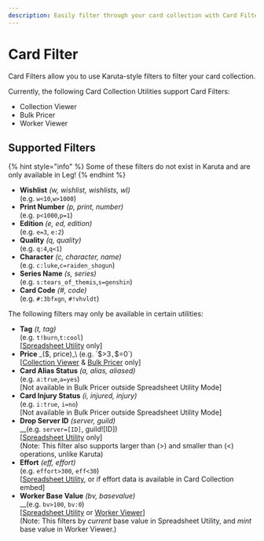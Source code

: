 ```yaml
---
description: Easily filter through your card collection with Card Filter
---
```


# Card Filter

Card Filters allow you to use Karuta-style filters to filter your card collection.

Currently, the following Card Collection Utilities support Card Filters:

* Collection Viewer
* Bulk Pricer
* Worker Viewer

## Supported Filters

{% hint style="info" %}
Some of these filters do not exist in Karuta and are only available in Leg!
{% endhint %}

* **Wishlist** _(w, wishlist, wishlists, wl)_\
  (e.g. `w<10`,`w>1000`)
* **Print Number** _(p, print, number)_\
  (e.g. `p<1000`,`p=1`)
* **Edition** _(e, ed, edition)_\
  (e.g. `e=3`, `e:2`)
* **Quality** _(q, quality)_\
  (e.g. `q:4`,`q<1`)
* **Character** _(c, character, name)_\
  (e.g. `c:luke`,`c=raiden_shogun`)
* **Series Name** _(s, series)_\
  (e.g. `s:tears_of_themis`,`s=genshin`)
* **Card Code** _(#, code)_\
  (e.g. `#:3bfxgn`, `#!vhvldt`)

The following filters may only be available in certain utilities:

* **Tag** _(t, tag)_\
  (e.g. `t!burn`,`t:cool`)\
  \[[Spreadsheet Utility](spreadsheet-utility.md) only]
* **Price** _($, price)_\
  (e.g. `$>3`,`$=0`)\
  \[[Collection Viewer](collection-viewer.md) & [Bulk Pricer](bulk-pricer.md) only]
* **Card Alias Status** _(a, alias, aliased)_\
  (e.g. `a:true`,`a=yes`)\
  \[Not available in Bulk Pricer outside Spreadsheet Utility Mode]
* **Card Injury Status** _(i, injured, injury)_\
  (e.g. `i:true`, `i=no`)\
  \[Not available in Bulk Pricer outside Spreadsheet Utility Mode]
* **Drop Server ID** _(server, guild)_\
  __(e.g. `server=[ID]`, guild!\[ID])\
  \[[Spreadsheet Utility](https://app.gitbook.com/s/0OfyDder0TDbYepM9qYh/\~/changes/OlSca5zoO5YwB4EQOnye/karuta-utilities/card-collection-utilities/spreadsheet-utility) only]\
  (Note: This filter also supports larger than (>) and smaller than (<) operations, unlike Karuta)
* **Effort** _(eff, effort)_\
  (e.g. `effort>300`, `eff<30`)\
  \[[Spreadsheet Utility](https://app.gitbook.com/s/0OfyDder0TDbYepM9qYh/\~/changes/OlSca5zoO5YwB4EQOnye/karuta-utilities/card-collection-utilities/spreadsheet-utility), or if effort data is available in Card Collection embed]
* **Worker Base Value** _(bv, basevalue)_\
  __(e.g. `bv>100`, `bv:0`)\
  \[[Spreadsheet Utility](https://app.gitbook.com/s/0OfyDder0TDbYepM9qYh/\~/changes/OlSca5zoO5YwB4EQOnye/karuta-utilities/card-collection-utilities/spreadsheet-utility) or [Worker Viewer](worker-viewer.md)]\
  (Note: This filters by _current_ base value in Spreadsheet Utility, and _mint_ base value in Worker Viewer.)
